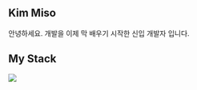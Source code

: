 ## Kim Miso
안녕하세요. 개발을 이제 막 배우기 시작한 신입 개발자 입니다.
<!--
**kim-miso/kim-miso** is a ✨ _special_ ✨ repository because its `README.md` (this file) appears on your GitHub profile.

Here are some ideas to get you started:

- 🔭 I’m currently working on ...
- 🌱 I’m currently learning ...
- 👯 I’m looking to collaborate on ...
- 🤔 I’m looking for help with ...
- 💬 Ask me about ...
- 📫 How to reach me: ...
- 😄 Pronouns: ...
- ⚡ Fun fact: ...
-->

## My Stack
<img src="https://img.shields.io/badge/HTML5-E34F26?style=flat-square&logo=html5&logoColor=white"/>
